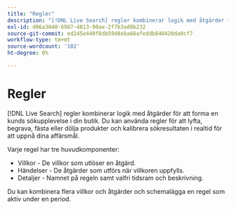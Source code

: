 ```yaml
---
title: "Regler"
description: "[!DNL Live Search] regler kombinerar logik med åtgärder för att forma shoppingupplevelsen."
exl-id: d06a3040-6987-4813-90ae-2f7b3ad0b232
source-git-commit: ed245e440f6db59d8eba66afeddb840420da0cf7
workflow-type: tm+mt
source-wordcount: '102'
ht-degree: 0%

---
```


# Regler

[!DNL Live Search] regler kombinerar logik med åtgärder för att forma en kunds sökupplevelse i din butik. Du kan använda regler för att lyfta, begrava, fästa eller dölja produkter och kalibrera sökresultaten i realtid för att uppnå dina affärsmål.

Varje regel har tre huvudkomponenter:

* Villkor - De villkor som utlöser en åtgärd.
* Händelser - De åtgärder som utförs när villkoren uppfylls.
* Detaljer - Namnet på regeln samt valfri tidsram och beskrivning.

Du kan kombinera flera villkor och åtgärder och schemalägga en regel som aktiv under en period.
